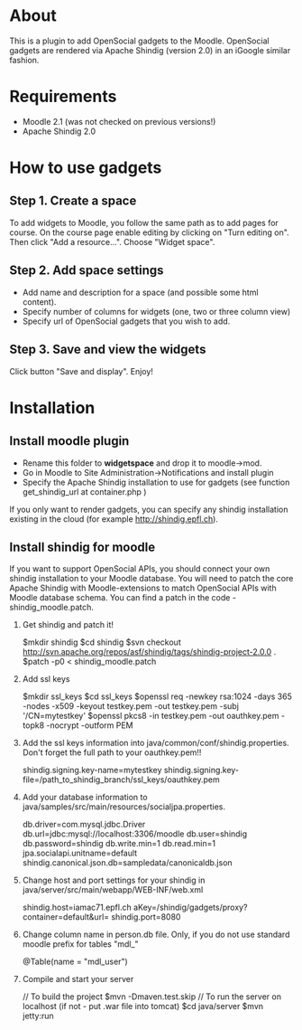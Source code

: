 About
==============
This is a plugin to add OpenSocial gadgets to the Moodle.
OpenSocial gadgets are rendered via Apache Shindig (version 2.0)
in an iGoogle similar fashion. 

Requirements
==============
* Moodle 2.1 (was not checked on previous versions!)
* Apache Shindig 2.0

   
How to use gadgets
==================
Step 1. Create a space
----------------------
To add widgets to Moodle, you follow the same path as to add pages for course.
On the course page enable editing by clicking on "Turn editing on".
Then click "Add a resource...". Choose "Widget space".


Step 2. Add space settings 
--------------------------
* Add name and description for a space (and possible some html content).
* Specify number of columns for widgets (one, two or three column view)
* Specify url of OpenSocial gadgets that you wish to add.

Step 3. Save and view the widgets
---------------------------------
Click button "Save and display". Enjoy!

Installation
==============
Install moodle plugin
--------------
* Rename this folder to **widgetspace** and drop it to moodle->mod. 
* Go in Moodle to Site Administration->Notifications and install plugin
* Specify the Apache Shindig installation to use for gadgets 
(see function get_shindig_url at container.php )

If you only want to render gadgets, you can specify any shindig installation
existing in the cloud (for example http://shindig.epfl.ch). 

Install shindig for moodle
--------------------------
If you want to support OpenSocial APIs, you should
connect your own shindig installation to your Moodle database. You will need to patch the core
Apache Shindig with Moodle-extensions to match OpenSocial APIs with Moodle database schema.
You can find a patch in the code - shindig_moodle.patch.

1. Get shindig and patch it!  
    
    $mkdir shindig
    $cd shindig
    $svn checkout http://svn.apache.org/repos/asf/shindig/tags/shindig-project-2.0.0 .
    $patch -p0 < shindig_moodle.patch
    
    
2. Add ssl keys
   
   $mkdir ssl_keys
   $cd ssl_keys
   $openssl req -newkey rsa:1024 -days 365 -nodes -x509 -keyout testkey.pem      -out testkey.pem -subj '/CN=mytestkey'
   $openssl pkcs8 -in testkey.pem -out oauthkey.pem -topk8 -nocrypt -outform PEM
    
   
3. Add the ssl keys information into java/common/conf/shindig.properties. Don't forget the full path to your oauthkey.pem!!
    
    shindig.signing.key-name=mytestkey
    shindig.signing.key-file=/path_to_shindig_branch/ssl_keys/oauthkey.pem
    

4. Add your database information to java/samples/src/main/resources/socialjpa.properties.
    
    db.driver=com.mysql.jdbc.Driver
    db.url=jdbc:mysql://localhost:3306/moodle
    db.user=shindig
    db.password=shindig
    db.write.min=1
    db.read.min=1
    jpa.socialapi.unitname=default
    shindig.canonical.json.db=sampledata/canonicaldb.json
    
    
5. Change host and port settings for your shindig in java/server/src/main/webapp/WEB-INF/web.xml
    
    shindig.host=iamac71.epfl.ch
    aKey=/shindig/gadgets/proxy?container=default&amp;url=
    shindig.port=8080
    

6. Change column name in person.db file. Only, if you do not use standard moodle prefix for tables "mdl_"
    
    @Table(name = "mdl_user")
    
7. Compile and start your server
    
    // To build the project
    $mvn -Dmaven.test.skip
    // To run the server on localhost (if not - put .war file into tomcat)
    $cd java/server
    $mvn jetty:run
    